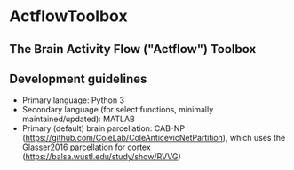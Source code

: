 # ActflowToolbox
## The Brain Activity Flow ("Actflow") Toolbox

## Development guidelines
* Primary language: Python 3
* Secondary language (for select functions, minimally maintained/updated): MATLAB
* Primary (default) brain parcellation: CAB-NP (https://github.com/ColeLab/ColeAnticevicNetPartition), which uses the Glasser2016 parcellation for cortex (https://balsa.wustl.edu/study/show/RVVG)
